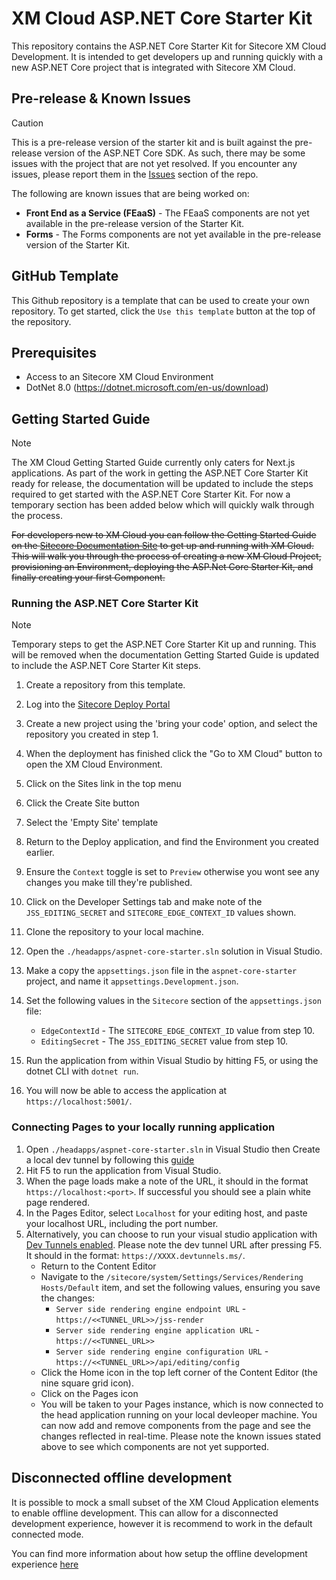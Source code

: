 # XM Cloud ASP.NET Core Starter Kit
This repository contains the ASP.NET Core Starter Kit for Sitecore XM Cloud Development. It is intended to get developers up and running quickly with a new ASP.NET Core project that is integrated with Sitecore XM Cloud.

## Pre-release & Known Issues
> [!CAUTION]
> This is a pre-release version of the starter kit and is built against the pre-release version of the ASP.NET Core SDK. As such, there may be some issues with the project that are not yet resolved. If you encounter any issues, please report them in the [Issues](https://github.com/Sitecore/xmcloud-starter-aspnetcore/issues) section of the repo.

The following are known issues that are being worked on:
- **Front End as a Service (FEaaS)** - The FEaaS components are not yet available in the pre-release version of the Starter Kit.
- **Forms** - The Forms components are not yet available in the pre-release version of the Starter Kit.

## GitHub Template
This Github repository is a template that can be used to create your own repository. To get started, click the `Use this template` button at the top of the repository. 

## Prerequisites
- Access to an Sitecore XM Cloud Environment
- DotNet 8.0 (https://dotnet.microsoft.com/en-us/download)

## Getting Started Guide
> [!NOTE]
> The XM Cloud Getting Started Guide currently only caters for Next.js applications. As part of the work in getting the ASP.NET Core Starter Kit ready for release, the documentation will be updated to include the steps required to get started with the ASP.NET Core Starter Kit. For now a temporary section has been added below which will quickly walk through the process.

~~For developers new to XM Cloud you can follow the Getting Started Guide on the [Sitecore Documentation Site](https://doc.sitecore.com/xmc) to get up and running with XM Cloud. This will walk you through the process of creating a new XM Cloud Project, provisioning an Environment, deploying the ASP.Net Core Starter Kit, and finally creating your first Component.~~

### Running the ASP.NET Core Starter Kit
> [!NOTE]
> Temporary steps to get the ASP.NET Core Starter Kit up and running. This will be removed when the documentation Getting Started Guide is updated to include the ASP.NET Core Starter Kit steps.

1. Create a repository from this template.
2. Log into the [Sitecore Deploy Portal](https://deploy.sitecorecloud.io/)
3. Create a new project using the 'bring your code' option, and select the repository you created in step 1.
4. When the deployment has finished click the "Go to XM Cloud" button to open the XM Cloud Environment.
5. Click on the Sites link in the top menu
6. Click the Create Site button
7. Select the 'Empty Site' template

8. Return to the Deploy application, and find the Environment you created earlier.
9. Ensure the `Context` toggle is set to `Preview` otherwise you wont see any changes you make till they're published.
10. Click on the Developer Settings tab and make note of the `JSS_EDITING_SECRET` and `SITECORE_EDGE_CONTEXT_ID` values shown.
11. Clone the repository to your local machine.
12. Open the `./headapps/aspnet-core-starter.sln` solution in Visual Studio.
13. Make a copy the `appsettings.json` file in the `aspnet-core-starter` project, and name it `appsettings.Development.json`.
14. Set the following values in the `Sitecore` section of the `appsettings.json` file:
    - `EdgeContextId` - The `SITECORE_EDGE_CONTEXT_ID` value from step 10.
    - `EditingSecret` - The `JSS_EDITING_SECRET` value from step 10.
15. Run the application from within Visual Studio by hitting F5, or using the dotnet CLI with `dotnet run`.
16. You will now be able to access the application at `https://localhost:5001/`.

### Connecting Pages to your locally running application

1. Open `./headapps/aspnet-core-starter.sln` in Visual Studio then Create a local dev tunnel by following this [guide](https://learn.microsoft.com/en-us/connectors/custom-connectors/port-tunneling)
2. Hit F5 to run the application from Visual Studio.
3. When the page loads make a note of the URL, it should in the format `https://localhost:<port>`. If successful you should see a plain white page rendered.
4. In the Pages Editor, select `Localhost` for your editing host, and paste your localhost URL, including the port number.
5. Alternatively, you can choose to run your visual studio application with [Dev Tunnels enabled](https://learn.microsoft.com/en-us/aspnet/core/test/dev-tunnels?view=aspnetcore-9.0). Please note the dev tunnel URL after pressing F5. It should in the format: `https://XXXX.devtunnels.ms/`.
    - Return to the Content Editor
    - Navigate to the `/sitecore/system/Settings/Services/Rendering Hosts/Default` item, and set the following values, ensuring you save the changes:
        - `Server side rendering engine endpoint URL` - `https://<<TUNNEL_URL>>/jss-render`
        - `Server side rendering engine application URL` - `https://<<TUNNEL_URL>>`
        - `Server side rendering engine configuration URL` - `https://<<TUNNEL_URL>>/api/editing/config`
    - Click the Home icon in the top left corner of the Content Editor (the nine square grid icon).
    - Click on the Pages icon
    - You will be taken to your Pages instance, which is now connected to the head application running on your local devleoper machine. You can now add and remove components from the page and see the changes reflected in real-time. Please note the known issues stated above to see which components are not yet supported.

## Disconnected offline development
It is possible to mock a small subset of the XM Cloud Application elements to enable offline development. This can allow for a disconnected development experience, however it is recommend to work in the default connected mode.

You can find more information about how setup the offline development experience [here](./local-containers/README.md)